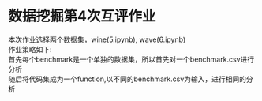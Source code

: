 # 数据挖掘第4次互评作业  
本次作业选择两个数据集，wine(5.ipynb), wave(6.ipynb)  
作业策略如下:  
首先每个benchmark是一个单独的数据集，所以首先对一个benchmark.csv进行分析  
随后将代码集成为一个function,以不同的benchmark.csv为输入，进行相同的分析
